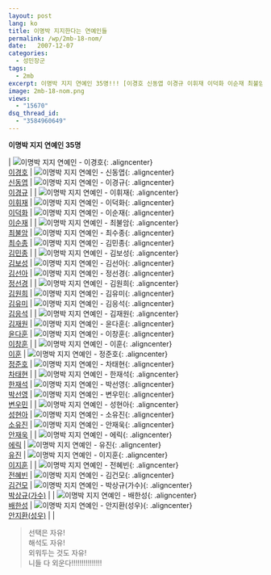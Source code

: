 ```yaml
---
layout: post
lang: ko
title: 이명박 지지한다는 연예인들
permalink: /wp/2mb-18-nom/
date:   2007-12-07
categories:
  - 성민장군
tags:
  - 2mb
excerpt: 이명박 지지 연예인 35명!!! [이경호 신동엽 이경규 이휘재 이덕화 이순재 최불암 최수종 김민종 김보성 김선아 정선경 김원희 김유미 김응석 김재원 윤다훈 이창훈 이훈 정준호 차태현 한재석 박선영 변우민 성현아 소유진 안재욱 에릭 유진 이지훈 전혜빈 김건모 박상규(가수) 배한성 안지환(성우)]  선택은 자유! 해석도 자유! 외워두는 것도 자유! 니들 다 외운다!!!!!!!!!!!!!!! [...]
image: 2mb-18-nom.png
views:
  - "15670"
dsq_thread_id:
  - "3584960649"
---
```


**이명박 지지 연예인 35명**

<div class="layout-table"></div>

| ![이명박 지지 연예인 - 이경호](/assets/img/2007/071207_01.jpg){: .aligncenter}<br><u class="text-2mb">이경호</u> | ![이명박 지지 연예인 - 신동엽](/assets/img/2007/071207_02.jpg){: .aligncenter}<br><u class="text-2mb">신동엽</u> | ![이명박 지지 연예인 - 이경규](/assets/img/2007/071207_03.jpg){: .aligncenter}<br><u class="text-2mb">이경규</u> |
| ![이명박 지지 연예인 - 이휘재](/assets/img/2007/071207_04.jpg){: .aligncenter}<br><u class="text-2mb">이휘재</u> | ![이명박 지지 연예인 - 이덕화](/assets/img/2007/071207_05.jpg){: .aligncenter}<br><u class="text-2mb">이덕화</u> | ![이명박 지지 연예인 - 이순재](/assets/img/2007/071207_06.jpg){: .aligncenter}<br><u class="text-2mb">이순재</u> |
| ![이명박 지지 연예인 - 최불암](/assets/img/2007/071207_07.jpg){: .aligncenter}<br><u class="text-2mb">최불암</u> | ![이명박 지지 연예인 - 최수종](/assets/img/2007/071207_08.jpg){: .aligncenter}<br><u class="text-2mb">최수종</u> | ![이명박 지지 연예인 - 김민종](/assets/img/2007/071207_09.jpg){: .aligncenter}<br><u class="text-2mb">김민종</u> |
| ![이명박 지지 연예인 - 김보성](/assets/img/2007/071207_10.jpg){: .aligncenter}<br><u class="text-2mb">김보성</u> | ![이명박 지지 연예인 - 김선아](/assets/img/2007/071207_11.jpg){: .aligncenter}<br><u class="text-2mb">김선아</u> | ![이명박 지지 연예인 - 정선경](/assets/img/2007/071207_12.jpg){: .aligncenter}<br><u class="text-2mb">정선경</u> |
| ![이명박 지지 연예인 - 김원희](/assets/img/2007/071207_13.jpg){: .aligncenter}<br><u class="text-2mb">김원희</u> | ![이명박 지지 연예인 - 김유미](/assets/img/2007/071207_14.jpg){: .aligncenter}<br><u class="text-2mb">김유미</u> | ![이명박 지지 연예인 - 김응석](/assets/img/2007/071207_15.jpg){: .aligncenter}<br><u class="text-2mb">김응석</u> |
| ![이명박 지지 연예인 - 김재원](/assets/img/2007/071207_16.jpg){: .aligncenter}<br><u class="text-2mb">김재원</u> | ![이명박 지지 연예인 - 윤다훈](/assets/img/2007/071207_17.jpg){: .aligncenter}<br><u class="text-2mb">윤다훈</u> | ![이명박 지지 연예인 - 이창훈](/assets/img/2007/071207_18.jpg){: .aligncenter}<br><u class="text-2mb">이창훈</u> |
| ![이명박 지지 연예인 - 이훈](/assets/img/2007/071207_19.jpg){: .aligncenter}<br><u class="text-2mb">이훈</u> | ![이명박 지지 연예인 - 정준호](/assets/img/2007/071207_20.jpg){: .aligncenter}<br><u class="text-2mb">정준호</u> | ![이명박 지지 연예인 - 차태현](/assets/img/2007/071207_21.jpg){: .aligncenter}<br><u class="text-2mb">차태현</u> |
| ![이명박 지지 연예인 - 한재석](/assets/img/2007/071207_22.jpg){: .aligncenter}<br><u class="text-2mb">한재석</u> | ![이명박 지지 연예인 - 박선영](/assets/img/2007/071207_23.jpg){: .aligncenter}<br><u class="text-2mb">박선영</u> | ![이명박 지지 연예인 - 변우민](/assets/img/2007/071207_24.jpg){: .aligncenter}<br><u class="text-2mb">변우민</u> |
| ![이명박 지지 연예인 - 성현아](/assets/img/2007/071207_25.jpg){: .aligncenter}<br><u class="text-2mb">성현아</u> | ![이명박 지지 연예인 - 소유진](/assets/img/2007/071207_26.jpg){: .aligncenter}<br><u class="text-2mb">소유진</u> | ![이명박 지지 연예인 - 안재욱](/assets/img/2007/071207_27.jpg){: .aligncenter}<br><u class="text-2mb">안재욱</u> |
| ![이명박 지지 연예인 - 에릭](/assets/img/2007/071207_28.jpg){: .aligncenter}<br><u class="text-2mb">에릭</u> | ![이명박 지지 연예인 - 유진](/assets/img/2007/071207_29.jpg){: .aligncenter}<br><u class="text-2mb">유진</u> | ![이명박 지지 연예인 - 이지훈](/assets/img/2007/071207_30.jpg){: .aligncenter}<br><u class="text-2mb">이지훈</u> |
| ![이명박 지지 연예인 - 전혜빈](/assets/img/2007/071207_31.jpg){: .aligncenter}<br><u class="text-2mb">전혜빈</u> | ![이명박 지지 연예인 - 김건모](/assets/img/2007/071207_32.jpg){: .aligncenter}<br><u class="text-2mb">김건모</u> | ![이명박 지지 연예인 - 박상규(가수)](/assets/img/2007/071207_33.jpg){: .aligncenter}<br><u class="text-2mb">박상규(가수)</u> |
| ![이명박 지지 연예인 - 배한성](/assets/img/2007/071207_34.jpg){: .aligncenter}<br><u class="text-2mb">배한성</u> | ![이명박 지지 연예인 - 안지환(성우)](/assets/img/2007/071207_35.jpg){: .aligncenter}<br><u class="text-2mb">안지환(성우)</u> |   |


> 선택은 자유!  
> 해석도 자유!  
> 외워두는 것도 자유!  
> 니들 다 외운다!!!!!!!!!!!!!!!  
